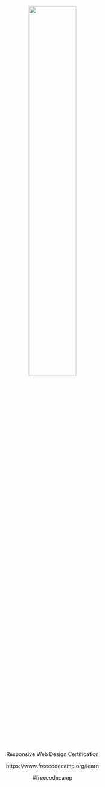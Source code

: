 
<p align="center">
    <a title="FreeCodeCamp.org" href="https://www.freecodecamp.org/shae1223">
    <img src="https://d33wubrfki0l68.cloudfront.net/52edd2dfddbec5db22a65dba39951af8fa9bdff6/006f7/img/fcc_primary_large.svg" width="50%" height="50%"/>
    </a>
</p>
<p align="center">Responsive Web Design Certification</p>
<p align="center">https://www.freecodecamp.org/learn</p>
<p align="center">#freecodecamp</p>
